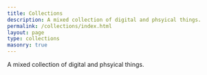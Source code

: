 ```yaml
---
title: Collections
description: A mixed collection of digital and phsyical things.
permalink: /collections/index.html
layout: page
type: collections
masonry: true
---
```


A mixed collection of digital and phsyical things.